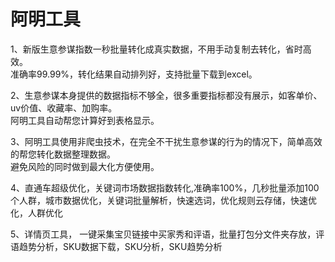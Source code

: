 # 阿明工具

1、新版生意参谋指数一秒批量转化成真实数据，不用手动复制去转化，省时高效。    
      准确率99.99%，转化结果自动排列好，支持批量下载到excel。

2、生意参谋本身提供的数据指标不够全，很多重要指标都没有展示，如客单价、uv价值、收藏率、加购率。    
      阿明工具自动帮您计算好到表格显示。

3、阿明工具使用非爬虫技术，在完全不干扰生意参谋的行为的情况下，简单高效的帮您转化数据整理数据。    
     避免风险的同时做到最大化方便使用。

4、直通车超级优化，关键词市场数据指数转化,准确率100%，几秒批量添加100个人群，城市数据优化，关键词批量解析，快速选词，优化规则云存储，快速优化，人群优化

5、详情页工具， 一键采集宝贝链接中买家秀和评语，批量打包分文件夹存放，评语趋势分析，SKU数据下载，SKU分析，SKU趋势分析